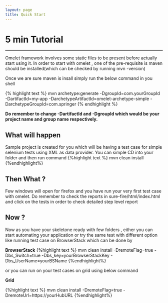 ```yaml
---
layout: page
title: Quick Start
---
```

# 5 min Tutorial 
------------

Omelet framework involves some static files to be present before actually start using it.
In order to start with omelet , one of the pre-requisite is maven should be installed(which can be checked by running mvn -version)

Once we are sure maven is insall simply run the below command in you shell

{% highlight text %}
mvn archetype:generate -DgroupId=com.yourGroupId -DartifactId=my-app -DarchetypeArtifactId=omelet-archetype-simple -DarchetypeGroupId=com.springer
{% endhighlight %}

**Do remember to change -DartifactId and -DgroupId which would be your project name and group name respectively.**

## What will happen

Sample project is created for you which will be having a test case for simple selenium tests using XML as data provider. 
You can simple CD into your folder and then run command 
{%highlight text %}
mvn clean install
{%endhighlight%} 

## Then What ?

Few windows will open for firefox and you have run your very first test case with omelet. Do remember to check the reports in sure-fire/html/index.html and click on the tests in order to check detailed step level report

## Now ?

Now as you have your skeletone ready with few folders , either you can start automating your application or try the same test with different option like running test case on BrowserStack which can be done by 

**BrowserStack**
{%highlight text %}
mvn clean install -DremoteFlag=true -Dbs_Switch=true -Dbs_key=yourBrowserStackKey -Dbs_UserName=yourBSName
{%endhighlight%} 

or you can run on your test cases on grid using below command

**Grid**

{%highlight text %}
mvn clean install -DremoteFlag=true -DremoteUrl=https://yourHubURL
{%endhighlight%} 